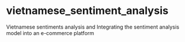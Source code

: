 # vietnamese_sentiment_analysis
Vietnamese sentiments analysis and Integrating the sentiment analysis model into an e-commerce platform
